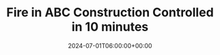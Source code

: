 ---
title: "Fire in ABC Construction Controlled in 10 minutes"
description: "Lorem ipsum dolor sit amet consectetur. Dui consectetur tristique dui nam purus sollicitudin ac enim."
slug: "3-fire-in-abc-construction-controlled-in-10-minutes-2024"
date: 2024-07-01T06:00:00+00:00
years: ["mission-2024"]
number: "12345"
draft: false
---
